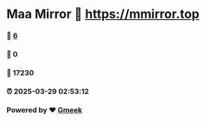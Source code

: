 # Maa Mirror :link: https://mmirror.top 
### :page_facing_up: [6](https://mmirror.top/tag.html) 
### :speech_balloon: 0 
### :hibiscus: 17230 
### :alarm_clock: 2025-03-29 02:53:12 
### Powered by :heart: [Gmeek](https://github.com/Meekdai/Gmeek)

